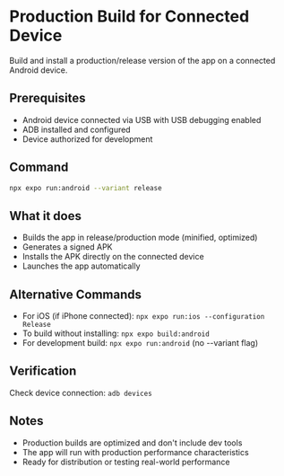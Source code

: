 # Production Build for Connected Device

Build and install a production/release version of the app on a connected Android device.

## Prerequisites
- Android device connected via USB with USB debugging enabled
- ADB installed and configured
- Device authorized for development

## Command
```bash
npx expo run:android --variant release
```

## What it does
- Builds the app in release/production mode (minified, optimized)
- Generates a signed APK
- Installs the APK directly on the connected device
- Launches the app automatically

## Alternative Commands
- For iOS (if iPhone connected): `npx expo run:ios --configuration Release`
- To build without installing: `npx expo build:android`
- For development build: `npx expo run:android` (no --variant flag)

## Verification
Check device connection: `adb devices`

## Notes
- Production builds are optimized and don't include dev tools
- The app will run with production performance characteristics
- Ready for distribution or testing real-world performance